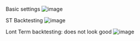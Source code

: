 Basic settings
![image](https://github.com/user-attachments/assets/2cbe6c57-45e9-41b9-a3f3-721aaf0bf605)


ST Backtesting
![image](https://github.com/user-attachments/assets/0929e661-4d9f-4b31-ae41-230607237f82)

Lont Term backtesting: does not look good
![image](https://github.com/user-attachments/assets/a6f0a5fa-395a-4815-a813-bfc401ab76b2)

